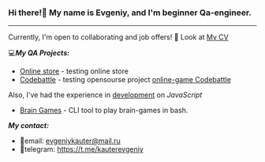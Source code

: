 ### Hi there!👋 My name is Evgeniy, and I'm beginner Qa-engineer.
***
Currently, I'm open to collaborating and job offers! 🤝 Look at [My CV](https://drive.google.com/drive/my-drive?ths=true)

💻***My QA Projects:***
+ [Online store](https://github.com/EvgeniyKauter/QA-Project-Shop) - testing online store
+ [Codebattle](https://github.com/EvgeniyKauter/QA-Project-Codebattle) - testing opensourse project [online-game Codebattle](https://codebattle.hexlet.io)

Also, I've had the experience in <u>development</u> on *JavaScript*
+ [Brain Games](https://github.com/EvgeniyKauter/Development-Project-Brain-Games) - СLI tool to play brain-games in bash.

***My contact:***
+ 📧email: evgeniykauter@mail.ru
+ 📲telegram: https://t.me/kauterevgeniy
